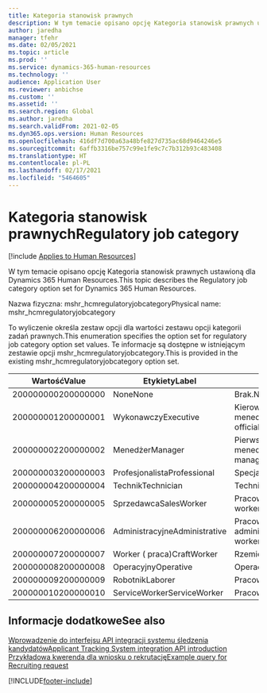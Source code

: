 ```yaml
---
title: Kategoria stanowisk prawnych
description: W tym temacie opisano opcję Kategoria stanowisk prawnych ustawioną dla Dynamics 365 Human Resources.
author: jaredha
manager: tfehr
ms.date: 02/05/2021
ms.topic: article
ms.prod: ''
ms.service: dynamics-365-human-resources
ms.technology: ''
audience: Application User
ms.reviewer: anbichse
ms.custom: ''
ms.assetid: ''
ms.search.region: Global
ms.author: jaredha
ms.search.validFrom: 2021-02-05
ms.dyn365.ops.version: Human Resources
ms.openlocfilehash: 416df7d700a63a48bfe827d735ac68d9464246e5
ms.sourcegitcommit: 6affb3316be757c99e1fe9c7c7b312b93c483408
ms.translationtype: HT
ms.contentlocale: pl-PL
ms.lasthandoff: 02/17/2021
ms.locfileid: "5464605"
---
```

# <a name="regulatory-job-category"></a><span data-ttu-id="eb7d5-103">Kategoria stanowisk prawnych</span><span class="sxs-lookup"><span data-stu-id="eb7d5-103">Regulatory job category</span></span>

[!include [Applies to Human Resources](../includes/applies-to-hr.md)]

<span data-ttu-id="eb7d5-104">W tym temacie opisano opcję Kategoria stanowisk prawnych ustawioną dla Dynamics 365 Human Resources.</span><span class="sxs-lookup"><span data-stu-id="eb7d5-104">This topic describes the Regulatory job category option set for Dynamics 365 Human Resources.</span></span>

<span data-ttu-id="eb7d5-105">Nazwa fizyczna: mshr_hcmregulatoryjobcategory</span><span class="sxs-lookup"><span data-stu-id="eb7d5-105">Physical name: mshr_hcmregulatoryjobcategory</span></span>

<span data-ttu-id="eb7d5-106">To wyliczenie określa zestaw opcji dla wartości zestawu opcji kategorii zadań prawnych.</span><span class="sxs-lookup"><span data-stu-id="eb7d5-106">This enumeration specifies the option set for regulatory job category option set values.</span></span> <span data-ttu-id="eb7d5-107">Te informacje są dostępne w istniejącym zestawie opcji mshr_hcmregulatoryjobcategory.</span><span class="sxs-lookup"><span data-stu-id="eb7d5-107">This is provided in the existing mshr_hcmregulatoryjobcategory option set.</span></span>

| <span data-ttu-id="eb7d5-108">Wartość</span><span class="sxs-lookup"><span data-stu-id="eb7d5-108">Value</span></span> | <span data-ttu-id="eb7d5-109">Etykiety</span><span class="sxs-lookup"><span data-stu-id="eb7d5-109">Label</span></span> | <span data-ttu-id="eb7d5-110">opis</span><span class="sxs-lookup"><span data-stu-id="eb7d5-110">Description</span></span> |
| --- | --- | --- |
| <span data-ttu-id="eb7d5-111">200000000</span><span class="sxs-lookup"><span data-stu-id="eb7d5-111">200000000</span></span> | <span data-ttu-id="eb7d5-112">None</span><span class="sxs-lookup"><span data-stu-id="eb7d5-112">None</span></span> | <span data-ttu-id="eb7d5-113">Brak.</span><span class="sxs-lookup"><span data-stu-id="eb7d5-113">None.</span></span> |
| <span data-ttu-id="eb7d5-114">200000001</span><span class="sxs-lookup"><span data-stu-id="eb7d5-114">200000001</span></span> | <span data-ttu-id="eb7d5-115">Wykonawczy</span><span class="sxs-lookup"><span data-stu-id="eb7d5-115">Executive</span></span> | <span data-ttu-id="eb7d5-116">Kierownictwo/Starszy ranga członków i menedżerów.</span><span class="sxs-lookup"><span data-stu-id="eb7d5-116">Executive/Senior level officials and managers.</span></span> |
| <span data-ttu-id="eb7d5-117">200000002</span><span class="sxs-lookup"><span data-stu-id="eb7d5-117">200000002</span></span> | <span data-ttu-id="eb7d5-118">Menedżer</span><span class="sxs-lookup"><span data-stu-id="eb7d5-118">Manager</span></span> | <span data-ttu-id="eb7d5-119">Pierwszy/środkowy urzędnik i menedżer.</span><span class="sxs-lookup"><span data-stu-id="eb7d5-119">First/Mid level officials and managers.</span></span> |
| <span data-ttu-id="eb7d5-120">200000003</span><span class="sxs-lookup"><span data-stu-id="eb7d5-120">200000003</span></span> | <span data-ttu-id="eb7d5-121">Profesjonalista</span><span class="sxs-lookup"><span data-stu-id="eb7d5-121">Professional</span></span> | <span data-ttu-id="eb7d5-122">Specjaliści.</span><span class="sxs-lookup"><span data-stu-id="eb7d5-122">Professionals.</span></span> |
| <span data-ttu-id="eb7d5-123">200000004</span><span class="sxs-lookup"><span data-stu-id="eb7d5-123">200000004</span></span> | <span data-ttu-id="eb7d5-124">Technik</span><span class="sxs-lookup"><span data-stu-id="eb7d5-124">Technician</span></span> | <span data-ttu-id="eb7d5-125">Technicy.</span><span class="sxs-lookup"><span data-stu-id="eb7d5-125">Technicians.</span></span> |
| <span data-ttu-id="eb7d5-126">200000005</span><span class="sxs-lookup"><span data-stu-id="eb7d5-126">200000005</span></span> | <span data-ttu-id="eb7d5-127">Sprzedawca</span><span class="sxs-lookup"><span data-stu-id="eb7d5-127">SalesWorker</span></span> | <span data-ttu-id="eb7d5-128">Pracownicy działu sprzedaży.</span><span class="sxs-lookup"><span data-stu-id="eb7d5-128">Sales workers.</span></span> |
| <span data-ttu-id="eb7d5-129">200000006</span><span class="sxs-lookup"><span data-stu-id="eb7d5-129">200000006</span></span> | <span data-ttu-id="eb7d5-130">Administracyjne</span><span class="sxs-lookup"><span data-stu-id="eb7d5-130">Administrative</span></span> | <span data-ttu-id="eb7d5-131">Pracownicy pomocy technicznej administracyjnej.</span><span class="sxs-lookup"><span data-stu-id="eb7d5-131">Administrative support workers.</span></span> |
| <span data-ttu-id="eb7d5-132">200000007</span><span class="sxs-lookup"><span data-stu-id="eb7d5-132">200000007</span></span> | <span data-ttu-id="eb7d5-133">Worker ( praca)</span><span class="sxs-lookup"><span data-stu-id="eb7d5-133">CraftWorker</span></span> | <span data-ttu-id="eb7d5-134">Rzemieślnicy.</span><span class="sxs-lookup"><span data-stu-id="eb7d5-134">Craft workers.</span></span> |
| <span data-ttu-id="eb7d5-135">200000008</span><span class="sxs-lookup"><span data-stu-id="eb7d5-135">200000008</span></span> | <span data-ttu-id="eb7d5-136">Operacyjny</span><span class="sxs-lookup"><span data-stu-id="eb7d5-136">Operative</span></span> | <span data-ttu-id="eb7d5-137">Operacyjny.</span><span class="sxs-lookup"><span data-stu-id="eb7d5-137">Operatives.</span></span> |
| <span data-ttu-id="eb7d5-138">200000009</span><span class="sxs-lookup"><span data-stu-id="eb7d5-138">200000009</span></span> | <span data-ttu-id="eb7d5-139">Robotnik</span><span class="sxs-lookup"><span data-stu-id="eb7d5-139">Laborer</span></span> | <span data-ttu-id="eb7d5-140">Pracownicy/pomocnicy.</span><span class="sxs-lookup"><span data-stu-id="eb7d5-140">Laborers/Helpers.</span></span> |
| <span data-ttu-id="eb7d5-141">200000010</span><span class="sxs-lookup"><span data-stu-id="eb7d5-141">200000010</span></span> | <span data-ttu-id="eb7d5-142">ServiceWorker</span><span class="sxs-lookup"><span data-stu-id="eb7d5-142">ServiceWorker</span></span> | <span data-ttu-id="eb7d5-143">Pracownicy serwisu.</span><span class="sxs-lookup"><span data-stu-id="eb7d5-143">Service workers.</span></span> |

## <a name="see-also"></a><span data-ttu-id="eb7d5-144">Informacje dodatkowe</span><span class="sxs-lookup"><span data-stu-id="eb7d5-144">See also</span></span>

[<span data-ttu-id="eb7d5-145">Wprowadzenie do interfejsu API integracji systemu śledzenia kandydatów</span><span class="sxs-lookup"><span data-stu-id="eb7d5-145">Applicant Tracking System integration API introduction</span></span>](hr-admin-integration-ats-api-introduction.md)<br>
[<span data-ttu-id="eb7d5-146">Przykładowa kwerenda dla wniosku o rekrutację</span><span class="sxs-lookup"><span data-stu-id="eb7d5-146">Example query for Recruiting request</span></span>](hr-admin-integration-ats-api-recruiting-request-example-query.md)


[!INCLUDE[footer-include](../includes/footer-banner.md)]